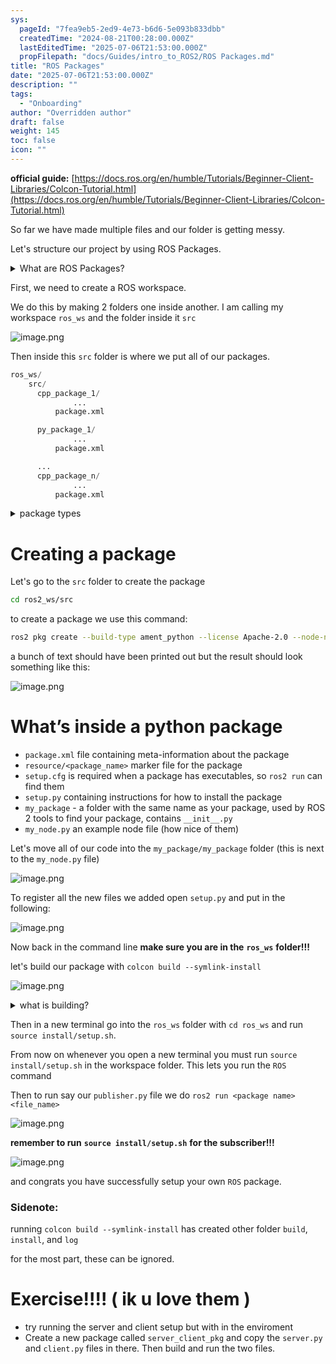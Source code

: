 ```yaml
---
sys:
  pageId: "7fea9eb5-2ed9-4e73-b6d6-5e093b833dbb"
  createdTime: "2024-08-21T00:28:00.000Z"
  lastEditedTime: "2025-07-06T21:53:00.000Z"
  propFilepath: "docs/Guides/intro_to_ROS2/ROS Packages.md"
title: "ROS Packages"
date: "2025-07-06T21:53:00.000Z"
description: ""
tags:
  - "Onboarding"
author: "Overridden author"
draft: false
weight: 145
toc: false
icon: ""
---
```


**official guide:** [https://docs.ros.org/en/humble/Tutorials/Beginner-Client-Libraries/Colcon-Tutorial.html](https://docs.ros.org/en/humble/Tutorials/Beginner-Client-Libraries/Colcon-Tutorial.html)

So far we have made multiple files and our folder is getting messy.

Let's structure our project by using ROS Packages.

<details>
      <summary>What are ROS Packages?</summary>
      ROS Packages are, as the name implies, packages of code that are highly sharable between ROS developers.
  </details>

First, we need to create a ROS workspace.

We do this by making 2 folders one inside another. I am calling my workspace `ros_ws` and the folder inside it `src`

![image.png](https://prod-files-secure.s3.us-west-2.amazonaws.com/d518164a-d88e-44d1-a4ee-3adb3bd8bce0/70706947-fd18-4537-a67b-e12946812d31/image.png?X-Amz-Algorithm=AWS4-HMAC-SHA256&X-Amz-Content-Sha256=UNSIGNED-PAYLOAD&X-Amz-Credential=ASIAZI2LB46663ESIXTD%2F20250716%2Fus-west-2%2Fs3%2Faws4_request&X-Amz-Date=20250716T230927Z&X-Amz-Expires=3600&X-Amz-Security-Token=IQoJb3JpZ2luX2VjEE8aCXVzLXdlc3QtMiJGMEQCIAqag4A5n4GlH1OTUCqnlccvV43FlwswA0%2FDfbJOXfdCAiA0Vno%2F79KF4Ejh7fMFk50vdZHp8SR%2BxNdkwFpk54jWASr%2FAwhoEAAaDDYzNzQyMzE4MzgwNSIMHtAME5WQ%2BjM4XZGcKtwDxNFwcat1vx0cf9bzrogW9d9f7Z9HECFE3Bc0dm1ZnQDMt72GuMlw8rOIaRG7ipC5ZB701x3g%2FDwqYcfXhr7Ql2sxw4gdiSOkJMfamvJ97PBWokFU0Z4VE5bCdwiSiB8VmJ76o%2B6Kz2fS7RD%2FuAMolc98ew%2F6SOSNWA%2F%2BxFx0MtL%2FBo%2FrhZ417JmfR%2B1wjqz16Ay03ORk8wPqR4UAcvAcSginm0jsRy4fUwr7h8k%2B9eF1W6GOA8UsID2pLQhp7IuBwznveNHmHl%2BxA6ACOqtAov8nKxxXVTJZcrWe9OdemeYTNAgvlV5TuwJ9f%2BmLgB1zRh5gGeQTz2RhDU%2FPxalFKaIhd2gNPhubOwgDOqg82LV60zt%2BzAj8V2aEsCIJToWq4DSWyFm3uGkhWS%2F1tJ8WGBFNDK3gPrkhCj2febL612iwHtoGvtvc%2B2huINSOIXj%2F7OZRC0r7u2EPvbcGZeCtHHzTBGFFNouI0LtPIiVGHhqOMDVbkaT20AFGT82FafRmqEX0kUIjKev8SPhvaQ9An0KOChA%2BWHRuKs4RGncl%2B%2B5uurC8TfdF8NQoZEzV3oH%2BZGl8x7XLjjMIo61dZCCdm5%2BDgI5980P5HC8F9BpYwnvEqnqlNMyGn03FqbAw%2FdDgwwY6pgHhiej5HpMN0KA5DoGuT6sszasYRiHiFmMhQGBKSj%2FWtFkOzWbfvej1dtxy6zZtjS74n5cW5rsxhN1jcmLvZj5LOb4OW2PzZq%2FEgvAhl8W0jBQUGVcYQtv34h1VjPeMWDc0PI%2BMSBHq4ugsp07tt86Ab2og%2BjRonsaHZzvM17ZCid2pLPNYjGPFiy%2BaMe2dZgMDCTLf6200FJ0o5mm6JeSdCplo4jME&X-Amz-Signature=848a8976503f6f7a7a57541e17246f3b008582b6551c8714bc3c0e3b72bb7685&X-Amz-SignedHeaders=host&x-amz-checksum-mode=ENABLED&x-id=GetObject)

Then inside this `src` folder is where we put all of our packages.

```python
ros_ws/
    src/
      cpp_package_1/
		      ...
          package.xml

      py_package_1/
		      ...
          package.xml

      ...
      cpp_package_n/
		      ...
          package.xml

```

<details>

<summary>package types</summary>

packages can be either `C++` or python.

the intern file structure is different for each but for this guide we will stick to creating python packages

</details>

# Creating a package

Let's go to the `src` folder to create the package

```bash
cd ros2_ws/src
```

to create a package we use this command:

```bash
ros2 pkg create --build-type ament_python --license Apache-2.0 --node-name my_node my_package
```

a bunch of text should have been printed out but the result should look something like this:

![image.png](https://prod-files-secure.s3.us-west-2.amazonaws.com/d518164a-d88e-44d1-a4ee-3adb3bd8bce0/e6cf1e3f-8512-4a3e-b131-079f800bf3e8/image.png?X-Amz-Algorithm=AWS4-HMAC-SHA256&X-Amz-Content-Sha256=UNSIGNED-PAYLOAD&X-Amz-Credential=ASIAZI2LB46663ESIXTD%2F20250716%2Fus-west-2%2Fs3%2Faws4_request&X-Amz-Date=20250716T230927Z&X-Amz-Expires=3600&X-Amz-Security-Token=IQoJb3JpZ2luX2VjEE8aCXVzLXdlc3QtMiJGMEQCIAqag4A5n4GlH1OTUCqnlccvV43FlwswA0%2FDfbJOXfdCAiA0Vno%2F79KF4Ejh7fMFk50vdZHp8SR%2BxNdkwFpk54jWASr%2FAwhoEAAaDDYzNzQyMzE4MzgwNSIMHtAME5WQ%2BjM4XZGcKtwDxNFwcat1vx0cf9bzrogW9d9f7Z9HECFE3Bc0dm1ZnQDMt72GuMlw8rOIaRG7ipC5ZB701x3g%2FDwqYcfXhr7Ql2sxw4gdiSOkJMfamvJ97PBWokFU0Z4VE5bCdwiSiB8VmJ76o%2B6Kz2fS7RD%2FuAMolc98ew%2F6SOSNWA%2F%2BxFx0MtL%2FBo%2FrhZ417JmfR%2B1wjqz16Ay03ORk8wPqR4UAcvAcSginm0jsRy4fUwr7h8k%2B9eF1W6GOA8UsID2pLQhp7IuBwznveNHmHl%2BxA6ACOqtAov8nKxxXVTJZcrWe9OdemeYTNAgvlV5TuwJ9f%2BmLgB1zRh5gGeQTz2RhDU%2FPxalFKaIhd2gNPhubOwgDOqg82LV60zt%2BzAj8V2aEsCIJToWq4DSWyFm3uGkhWS%2F1tJ8WGBFNDK3gPrkhCj2febL612iwHtoGvtvc%2B2huINSOIXj%2F7OZRC0r7u2EPvbcGZeCtHHzTBGFFNouI0LtPIiVGHhqOMDVbkaT20AFGT82FafRmqEX0kUIjKev8SPhvaQ9An0KOChA%2BWHRuKs4RGncl%2B%2B5uurC8TfdF8NQoZEzV3oH%2BZGl8x7XLjjMIo61dZCCdm5%2BDgI5980P5HC8F9BpYwnvEqnqlNMyGn03FqbAw%2FdDgwwY6pgHhiej5HpMN0KA5DoGuT6sszasYRiHiFmMhQGBKSj%2FWtFkOzWbfvej1dtxy6zZtjS74n5cW5rsxhN1jcmLvZj5LOb4OW2PzZq%2FEgvAhl8W0jBQUGVcYQtv34h1VjPeMWDc0PI%2BMSBHq4ugsp07tt86Ab2og%2BjRonsaHZzvM17ZCid2pLPNYjGPFiy%2BaMe2dZgMDCTLf6200FJ0o5mm6JeSdCplo4jME&X-Amz-Signature=2ed49d5cfa60beb9364f394fdc60e4c16996a33dfccc4aead55ddde5f8a4a5ee&X-Amz-SignedHeaders=host&x-amz-checksum-mode=ENABLED&x-id=GetObject)

# What’s inside a python package

- `package.xml` file containing meta-information about the package
- `resource/<package_name>` marker file for the package
- `setup.cfg` is required when a package has executables, so `ros2 run` can find them
- `setup.py` containing instructions for how to install the package
- `my_package` - a folder with the same name as your package, used by ROS 2 tools to find your package, contains `__init__.py`
- `my_node.py` an example node file (how nice of them)

Let's move all of our code into the `my_package/my_package` folder (this is next to the `my_node.py` file)

![image.png](https://prod-files-secure.s3.us-west-2.amazonaws.com/d518164a-d88e-44d1-a4ee-3adb3bd8bce0/9ce58f11-0da9-4d3e-b86d-506a9685d378/image.png?X-Amz-Algorithm=AWS4-HMAC-SHA256&X-Amz-Content-Sha256=UNSIGNED-PAYLOAD&X-Amz-Credential=ASIAZI2LB46663ESIXTD%2F20250716%2Fus-west-2%2Fs3%2Faws4_request&X-Amz-Date=20250716T230928Z&X-Amz-Expires=3600&X-Amz-Security-Token=IQoJb3JpZ2luX2VjEE8aCXVzLXdlc3QtMiJGMEQCIAqag4A5n4GlH1OTUCqnlccvV43FlwswA0%2FDfbJOXfdCAiA0Vno%2F79KF4Ejh7fMFk50vdZHp8SR%2BxNdkwFpk54jWASr%2FAwhoEAAaDDYzNzQyMzE4MzgwNSIMHtAME5WQ%2BjM4XZGcKtwDxNFwcat1vx0cf9bzrogW9d9f7Z9HECFE3Bc0dm1ZnQDMt72GuMlw8rOIaRG7ipC5ZB701x3g%2FDwqYcfXhr7Ql2sxw4gdiSOkJMfamvJ97PBWokFU0Z4VE5bCdwiSiB8VmJ76o%2B6Kz2fS7RD%2FuAMolc98ew%2F6SOSNWA%2F%2BxFx0MtL%2FBo%2FrhZ417JmfR%2B1wjqz16Ay03ORk8wPqR4UAcvAcSginm0jsRy4fUwr7h8k%2B9eF1W6GOA8UsID2pLQhp7IuBwznveNHmHl%2BxA6ACOqtAov8nKxxXVTJZcrWe9OdemeYTNAgvlV5TuwJ9f%2BmLgB1zRh5gGeQTz2RhDU%2FPxalFKaIhd2gNPhubOwgDOqg82LV60zt%2BzAj8V2aEsCIJToWq4DSWyFm3uGkhWS%2F1tJ8WGBFNDK3gPrkhCj2febL612iwHtoGvtvc%2B2huINSOIXj%2F7OZRC0r7u2EPvbcGZeCtHHzTBGFFNouI0LtPIiVGHhqOMDVbkaT20AFGT82FafRmqEX0kUIjKev8SPhvaQ9An0KOChA%2BWHRuKs4RGncl%2B%2B5uurC8TfdF8NQoZEzV3oH%2BZGl8x7XLjjMIo61dZCCdm5%2BDgI5980P5HC8F9BpYwnvEqnqlNMyGn03FqbAw%2FdDgwwY6pgHhiej5HpMN0KA5DoGuT6sszasYRiHiFmMhQGBKSj%2FWtFkOzWbfvej1dtxy6zZtjS74n5cW5rsxhN1jcmLvZj5LOb4OW2PzZq%2FEgvAhl8W0jBQUGVcYQtv34h1VjPeMWDc0PI%2BMSBHq4ugsp07tt86Ab2og%2BjRonsaHZzvM17ZCid2pLPNYjGPFiy%2BaMe2dZgMDCTLf6200FJ0o5mm6JeSdCplo4jME&X-Amz-Signature=210e0805c75a0e8e3c1a142fa3ac205b94da0ce1a41428f08c48f01901c7b3ae&X-Amz-SignedHeaders=host&x-amz-checksum-mode=ENABLED&x-id=GetObject)

To register all the new files we added open `setup.py` and put in the following:

![image.png](https://prod-files-secure.s3.us-west-2.amazonaws.com/d518164a-d88e-44d1-a4ee-3adb3bd8bce0/1cd7c262-4cae-4496-9d75-c178537d24a2/image.png?X-Amz-Algorithm=AWS4-HMAC-SHA256&X-Amz-Content-Sha256=UNSIGNED-PAYLOAD&X-Amz-Credential=ASIAZI2LB46663ESIXTD%2F20250716%2Fus-west-2%2Fs3%2Faws4_request&X-Amz-Date=20250716T230928Z&X-Amz-Expires=3600&X-Amz-Security-Token=IQoJb3JpZ2luX2VjEE8aCXVzLXdlc3QtMiJGMEQCIAqag4A5n4GlH1OTUCqnlccvV43FlwswA0%2FDfbJOXfdCAiA0Vno%2F79KF4Ejh7fMFk50vdZHp8SR%2BxNdkwFpk54jWASr%2FAwhoEAAaDDYzNzQyMzE4MzgwNSIMHtAME5WQ%2BjM4XZGcKtwDxNFwcat1vx0cf9bzrogW9d9f7Z9HECFE3Bc0dm1ZnQDMt72GuMlw8rOIaRG7ipC5ZB701x3g%2FDwqYcfXhr7Ql2sxw4gdiSOkJMfamvJ97PBWokFU0Z4VE5bCdwiSiB8VmJ76o%2B6Kz2fS7RD%2FuAMolc98ew%2F6SOSNWA%2F%2BxFx0MtL%2FBo%2FrhZ417JmfR%2B1wjqz16Ay03ORk8wPqR4UAcvAcSginm0jsRy4fUwr7h8k%2B9eF1W6GOA8UsID2pLQhp7IuBwznveNHmHl%2BxA6ACOqtAov8nKxxXVTJZcrWe9OdemeYTNAgvlV5TuwJ9f%2BmLgB1zRh5gGeQTz2RhDU%2FPxalFKaIhd2gNPhubOwgDOqg82LV60zt%2BzAj8V2aEsCIJToWq4DSWyFm3uGkhWS%2F1tJ8WGBFNDK3gPrkhCj2febL612iwHtoGvtvc%2B2huINSOIXj%2F7OZRC0r7u2EPvbcGZeCtHHzTBGFFNouI0LtPIiVGHhqOMDVbkaT20AFGT82FafRmqEX0kUIjKev8SPhvaQ9An0KOChA%2BWHRuKs4RGncl%2B%2B5uurC8TfdF8NQoZEzV3oH%2BZGl8x7XLjjMIo61dZCCdm5%2BDgI5980P5HC8F9BpYwnvEqnqlNMyGn03FqbAw%2FdDgwwY6pgHhiej5HpMN0KA5DoGuT6sszasYRiHiFmMhQGBKSj%2FWtFkOzWbfvej1dtxy6zZtjS74n5cW5rsxhN1jcmLvZj5LOb4OW2PzZq%2FEgvAhl8W0jBQUGVcYQtv34h1VjPeMWDc0PI%2BMSBHq4ugsp07tt86Ab2og%2BjRonsaHZzvM17ZCid2pLPNYjGPFiy%2BaMe2dZgMDCTLf6200FJ0o5mm6JeSdCplo4jME&X-Amz-Signature=2e32c90652e8d688d0e415b3e797b6bb693e360d91ac02ac1c2fbe7ac00eab04&X-Amz-SignedHeaders=host&x-amz-checksum-mode=ENABLED&x-id=GetObject)

Now back in the command line **make sure you are in the** **`ros_ws`** **folder!!!**

let's build our package with `colcon build --symlink-install`

![image.png](https://prod-files-secure.s3.us-west-2.amazonaws.com/d518164a-d88e-44d1-a4ee-3adb3bd8bce0/2f2a0d27-b173-48fd-b189-5f5c0ce65619/image.png?X-Amz-Algorithm=AWS4-HMAC-SHA256&X-Amz-Content-Sha256=UNSIGNED-PAYLOAD&X-Amz-Credential=ASIAZI2LB46663ESIXTD%2F20250716%2Fus-west-2%2Fs3%2Faws4_request&X-Amz-Date=20250716T230928Z&X-Amz-Expires=3600&X-Amz-Security-Token=IQoJb3JpZ2luX2VjEE8aCXVzLXdlc3QtMiJGMEQCIAqag4A5n4GlH1OTUCqnlccvV43FlwswA0%2FDfbJOXfdCAiA0Vno%2F79KF4Ejh7fMFk50vdZHp8SR%2BxNdkwFpk54jWASr%2FAwhoEAAaDDYzNzQyMzE4MzgwNSIMHtAME5WQ%2BjM4XZGcKtwDxNFwcat1vx0cf9bzrogW9d9f7Z9HECFE3Bc0dm1ZnQDMt72GuMlw8rOIaRG7ipC5ZB701x3g%2FDwqYcfXhr7Ql2sxw4gdiSOkJMfamvJ97PBWokFU0Z4VE5bCdwiSiB8VmJ76o%2B6Kz2fS7RD%2FuAMolc98ew%2F6SOSNWA%2F%2BxFx0MtL%2FBo%2FrhZ417JmfR%2B1wjqz16Ay03ORk8wPqR4UAcvAcSginm0jsRy4fUwr7h8k%2B9eF1W6GOA8UsID2pLQhp7IuBwznveNHmHl%2BxA6ACOqtAov8nKxxXVTJZcrWe9OdemeYTNAgvlV5TuwJ9f%2BmLgB1zRh5gGeQTz2RhDU%2FPxalFKaIhd2gNPhubOwgDOqg82LV60zt%2BzAj8V2aEsCIJToWq4DSWyFm3uGkhWS%2F1tJ8WGBFNDK3gPrkhCj2febL612iwHtoGvtvc%2B2huINSOIXj%2F7OZRC0r7u2EPvbcGZeCtHHzTBGFFNouI0LtPIiVGHhqOMDVbkaT20AFGT82FafRmqEX0kUIjKev8SPhvaQ9An0KOChA%2BWHRuKs4RGncl%2B%2B5uurC8TfdF8NQoZEzV3oH%2BZGl8x7XLjjMIo61dZCCdm5%2BDgI5980P5HC8F9BpYwnvEqnqlNMyGn03FqbAw%2FdDgwwY6pgHhiej5HpMN0KA5DoGuT6sszasYRiHiFmMhQGBKSj%2FWtFkOzWbfvej1dtxy6zZtjS74n5cW5rsxhN1jcmLvZj5LOb4OW2PzZq%2FEgvAhl8W0jBQUGVcYQtv34h1VjPeMWDc0PI%2BMSBHq4ugsp07tt86Ab2og%2BjRonsaHZzvM17ZCid2pLPNYjGPFiy%2BaMe2dZgMDCTLf6200FJ0o5mm6JeSdCplo4jME&X-Amz-Signature=59bd563e8ac9ccec6e409021fdc69565637c66de572c67793cebd27d6e665947&X-Amz-SignedHeaders=host&x-amz-checksum-mode=ENABLED&x-id=GetObject)

<details>

<summary>what is building?</summary>

if you are a CS major at Rose-Hulman you will learn the answer to this in CSSE132

but TLDR; is it combines all the code files into one program that can be run easily 

</details>

Then in a new terminal go into the `ros_ws` folder with `cd ros_ws` and run `source install/setup.sh`. 

From now on whenever you open a new terminal you must run `source install/setup.sh` in the workspace folder. This lets you run the `ROS` command

Then to run say our `publisher.py` file we do `ros2 run <package name> <file_name>`

![image.png](https://prod-files-secure.s3.us-west-2.amazonaws.com/d518164a-d88e-44d1-a4ee-3adb3bd8bce0/4f4b1219-3a44-4632-aa0a-ce3471699f59/image.png?X-Amz-Algorithm=AWS4-HMAC-SHA256&X-Amz-Content-Sha256=UNSIGNED-PAYLOAD&X-Amz-Credential=ASIAZI2LB46663ESIXTD%2F20250716%2Fus-west-2%2Fs3%2Faws4_request&X-Amz-Date=20250716T230928Z&X-Amz-Expires=3600&X-Amz-Security-Token=IQoJb3JpZ2luX2VjEE8aCXVzLXdlc3QtMiJGMEQCIAqag4A5n4GlH1OTUCqnlccvV43FlwswA0%2FDfbJOXfdCAiA0Vno%2F79KF4Ejh7fMFk50vdZHp8SR%2BxNdkwFpk54jWASr%2FAwhoEAAaDDYzNzQyMzE4MzgwNSIMHtAME5WQ%2BjM4XZGcKtwDxNFwcat1vx0cf9bzrogW9d9f7Z9HECFE3Bc0dm1ZnQDMt72GuMlw8rOIaRG7ipC5ZB701x3g%2FDwqYcfXhr7Ql2sxw4gdiSOkJMfamvJ97PBWokFU0Z4VE5bCdwiSiB8VmJ76o%2B6Kz2fS7RD%2FuAMolc98ew%2F6SOSNWA%2F%2BxFx0MtL%2FBo%2FrhZ417JmfR%2B1wjqz16Ay03ORk8wPqR4UAcvAcSginm0jsRy4fUwr7h8k%2B9eF1W6GOA8UsID2pLQhp7IuBwznveNHmHl%2BxA6ACOqtAov8nKxxXVTJZcrWe9OdemeYTNAgvlV5TuwJ9f%2BmLgB1zRh5gGeQTz2RhDU%2FPxalFKaIhd2gNPhubOwgDOqg82LV60zt%2BzAj8V2aEsCIJToWq4DSWyFm3uGkhWS%2F1tJ8WGBFNDK3gPrkhCj2febL612iwHtoGvtvc%2B2huINSOIXj%2F7OZRC0r7u2EPvbcGZeCtHHzTBGFFNouI0LtPIiVGHhqOMDVbkaT20AFGT82FafRmqEX0kUIjKev8SPhvaQ9An0KOChA%2BWHRuKs4RGncl%2B%2B5uurC8TfdF8NQoZEzV3oH%2BZGl8x7XLjjMIo61dZCCdm5%2BDgI5980P5HC8F9BpYwnvEqnqlNMyGn03FqbAw%2FdDgwwY6pgHhiej5HpMN0KA5DoGuT6sszasYRiHiFmMhQGBKSj%2FWtFkOzWbfvej1dtxy6zZtjS74n5cW5rsxhN1jcmLvZj5LOb4OW2PzZq%2FEgvAhl8W0jBQUGVcYQtv34h1VjPeMWDc0PI%2BMSBHq4ugsp07tt86Ab2og%2BjRonsaHZzvM17ZCid2pLPNYjGPFiy%2BaMe2dZgMDCTLf6200FJ0o5mm6JeSdCplo4jME&X-Amz-Signature=f3276f5879917c2d9ef6e89f7dab7a53700de0e8e3fb70f73ffdbde0e2a6036a&X-Amz-SignedHeaders=host&x-amz-checksum-mode=ENABLED&x-id=GetObject)

**remember to run** **`source install/setup.sh`** **for the subscriber!!!**

![image.png](https://prod-files-secure.s3.us-west-2.amazonaws.com/d518164a-d88e-44d1-a4ee-3adb3bd8bce0/02121119-dad4-49ec-8356-c956108b4243/image.png?X-Amz-Algorithm=AWS4-HMAC-SHA256&X-Amz-Content-Sha256=UNSIGNED-PAYLOAD&X-Amz-Credential=ASIAZI2LB46663ESIXTD%2F20250716%2Fus-west-2%2Fs3%2Faws4_request&X-Amz-Date=20250716T230928Z&X-Amz-Expires=3600&X-Amz-Security-Token=IQoJb3JpZ2luX2VjEE8aCXVzLXdlc3QtMiJGMEQCIAqag4A5n4GlH1OTUCqnlccvV43FlwswA0%2FDfbJOXfdCAiA0Vno%2F79KF4Ejh7fMFk50vdZHp8SR%2BxNdkwFpk54jWASr%2FAwhoEAAaDDYzNzQyMzE4MzgwNSIMHtAME5WQ%2BjM4XZGcKtwDxNFwcat1vx0cf9bzrogW9d9f7Z9HECFE3Bc0dm1ZnQDMt72GuMlw8rOIaRG7ipC5ZB701x3g%2FDwqYcfXhr7Ql2sxw4gdiSOkJMfamvJ97PBWokFU0Z4VE5bCdwiSiB8VmJ76o%2B6Kz2fS7RD%2FuAMolc98ew%2F6SOSNWA%2F%2BxFx0MtL%2FBo%2FrhZ417JmfR%2B1wjqz16Ay03ORk8wPqR4UAcvAcSginm0jsRy4fUwr7h8k%2B9eF1W6GOA8UsID2pLQhp7IuBwznveNHmHl%2BxA6ACOqtAov8nKxxXVTJZcrWe9OdemeYTNAgvlV5TuwJ9f%2BmLgB1zRh5gGeQTz2RhDU%2FPxalFKaIhd2gNPhubOwgDOqg82LV60zt%2BzAj8V2aEsCIJToWq4DSWyFm3uGkhWS%2F1tJ8WGBFNDK3gPrkhCj2febL612iwHtoGvtvc%2B2huINSOIXj%2F7OZRC0r7u2EPvbcGZeCtHHzTBGFFNouI0LtPIiVGHhqOMDVbkaT20AFGT82FafRmqEX0kUIjKev8SPhvaQ9An0KOChA%2BWHRuKs4RGncl%2B%2B5uurC8TfdF8NQoZEzV3oH%2BZGl8x7XLjjMIo61dZCCdm5%2BDgI5980P5HC8F9BpYwnvEqnqlNMyGn03FqbAw%2FdDgwwY6pgHhiej5HpMN0KA5DoGuT6sszasYRiHiFmMhQGBKSj%2FWtFkOzWbfvej1dtxy6zZtjS74n5cW5rsxhN1jcmLvZj5LOb4OW2PzZq%2FEgvAhl8W0jBQUGVcYQtv34h1VjPeMWDc0PI%2BMSBHq4ugsp07tt86Ab2og%2BjRonsaHZzvM17ZCid2pLPNYjGPFiy%2BaMe2dZgMDCTLf6200FJ0o5mm6JeSdCplo4jME&X-Amz-Signature=06ffe9494a954d84ec990848d41f297e5e8ab5fa55b73ebe8988309d0abaa857&X-Amz-SignedHeaders=host&x-amz-checksum-mode=ENABLED&x-id=GetObject)

and congrats you have successfully setup your own `ROS` package.

### Sidenote:

running `colcon build --symlink-install` has created other folder `build`, `install`, and `log`

for the most part, these can be ignored.

# Exercise!!!! ( ik u love them )

- try running the server and client setup but with in the enviroment
- Create a new package called `server_client_pkg` and copy the `server.py` and `client.py` files in there. Then build and run the two files.

